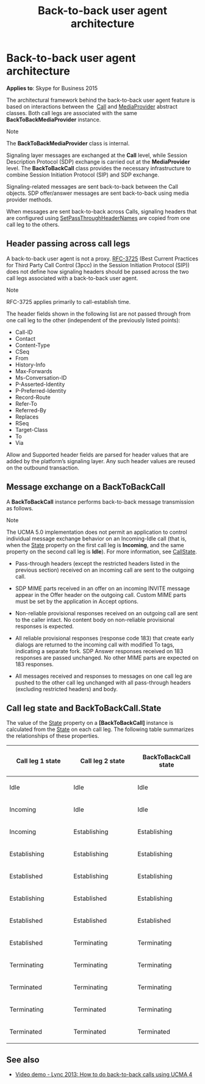 ﻿---
title: Back-to-back user agent architecture
TOCTitle: Back-to-back user agent architecture
ms:assetid: 433baf9b-d4c3-441d-a5fb-9f4010cc0f21
ms:mtpsurl: https://msdn.microsoft.com/en-us/library/Dn465993(v=office.16)
ms:contentKeyID: 65239936
ms.date: 07/27/2015
mtps_version: v=office.16
---

# Back-to-back user agent architecture

**Applies to**: Skype for Business 2015

The architectural framework behind the back-to-back user agent feature is based on interactions between the  [Call](https://msdn.microsoft.com/en-us/library/hh384235\(v=office.16\)) and [MediaProvider](https://msdn.microsoft.com/en-us/library/hh383767\(v=office.16\)) abstract classes. Both call legs are associated with the same **BackToBackMediaProvider** instance.

> [!NOTE]
> The **BackToBackMediaProvider** class is internal.

Signaling layer messages are exchanged at the **Call** level, while Session Description Protocol (SDP) exchange is carried out at the **MediaProvider** level. The **BackToBackCall** class provides the necessary infrastructure to combine Session Initiation Protocol (SIP) and SDP exchange.

Signaling-related messages are sent back-to-back between the Call objects. SDP offer/answer messages are sent back-to-back using media provider methods.

When messages are sent back-to-back across Calls, signaling headers that are configured using [SetPassThroughHeaderNames](https://msdn.microsoft.com/en-us/library/hh384137\(v=office.16\)) are copied from one call leg to the others.

## Header passing across call legs

A back-to-back user agent is not a proxy. [RFC-3725](https://www.rfc-editor.org/rfc/rfc3725.txt) (Best Current Practices for Third Party Call Control (3pcc) in the Session Initiation Protocol (SIP)) does not define how signaling headers should be passed across the two call legs associated with a back-to-back user agent.

> [!NOTE]
> RFC-3725 applies primarily to call-establish time.

The header fields shown in the following list are not passed through from one call leg to the other (independent of the previously listed points):

- Call-ID
- Contact
- Content-Type
- CSeq
- From
- History-Info
- Max-Forwards
- Ms-Conversation-ID
- P-Asserted-Identity
- P-Preferred-Identity
- Record-Route
- Refer-To
- Referred-By
- Replaces
- RSeq
- Target-Class
- To
- Via

Allow and Supported header fields are parsed for header values that are added by the platform’s signaling layer. Any such header values are reused on the outbound transaction.

## Message exchange on a BackToBackCall

A **BackToBackCall** instance performs back-to-back message transmission as follows.

> [!NOTE]
> The UCMA 5.0 implementation does not permit an application to control individual message exchange behavior on an Incoming-Idle call (that is, when the [State](https://msdn.microsoft.com/en-us/library/hh381151(v=office.16)) property on the first call leg is **Incoming**, and the same property on the second call leg is **Idle**). For more information, see [CallState](https://msdn.microsoft.com/en-us/library/hh366023(v=office.16)).

- Pass-through headers (except the restricted headers listed in the previous section) received on an incoming call are sent to the outgoing call.

- SDP MIME parts received in an offer on an incoming INVITE message appear in the Offer header on the outgoing call. Custom MIME parts must be set by the application in Accept options.

- Non-reliable provisional responses received on an outgoing call are sent to the caller intact. No content body on non-reliable provisional responses is expected.

- All reliable provisional responses (response code 183) that create early dialogs are returned to the incoming call with modified To tags, indicating a separate fork. SDP Answer responses received on 183 responses are passed unchanged. No other MIME parts are expected on 183 responses.

- All messages received and responses to messages on one call leg are pushed to the other call leg unchanged with all pass-through headers (excluding restricted headers) and body.


## Call leg state and BackToBackCall.State

The value of the [State](https://msdn.microsoft.com/en-us/library/hh383563\(v=office.16\)) property on a **\[BackToBackCall\]** instance is calculated from the [State](https://msdn.microsoft.com/en-us/library/hh381151\(v=office.16\)) on each call leg. The following table summarizes the relationships of these properties.

<table>
<colgroup>
<col style="width: 33%" />
<col style="width: 33%" />
<col style="width: 33%" />
</colgroup>
<thead>
<tr class="header">
<th><p>Call leg 1 state</p></th>
<th><p>Call leg 2 state</p></th>
<th><p>BackToBackCall state</p></th>
</tr>
</thead>
<tbody>
<tr class="odd">
<td><p>Idle</p></td>
<td><p>Idle</p></td>
<td><p>Idle</p></td>
</tr>
<tr class="even">
<td><p>Incoming</p></td>
<td><p>Idle</p></td>
<td><p>Idle</p></td>
</tr>
<tr class="odd">
<td><p>Incoming</p></td>
<td><p>Establishing</p></td>
<td><p>Establishing</p></td>
</tr>
<tr class="even">
<td><p>Establishing</p></td>
<td><p>Establishing</p></td>
<td><p>Establishing</p></td>
</tr>
<tr class="odd">
<td><p>Established</p></td>
<td><p>Establishing</p></td>
<td><p>Establishing</p></td>
</tr>
<tr class="even">
<td><p>Establishing</p></td>
<td><p>Established</p></td>
<td><p>Establishing</p></td>
</tr>
<tr class="odd">
<td><p>Established</p></td>
<td><p>Established</p></td>
<td><p>Established</p></td>
</tr>
<tr class="even">
<td><p>Established</p></td>
<td><p>Terminating</p></td>
<td><p>Terminating</p></td>
</tr>
<tr class="odd">
<td><p>Terminating</p></td>
<td><p>Terminating</p></td>
<td><p>Terminating</p></td>
</tr>
<tr class="even">
<td><p>Terminated</p></td>
<td><p>Terminating</p></td>
<td><p>Terminating</p></td>
</tr>
<tr class="odd">
<td><p>Terminating</p></td>
<td><p>Terminated</p></td>
<td><p>Terminating</p></td>
</tr>
<tr class="even">
<td><p>Terminated</p></td>
<td><p>Terminated</p></td>
<td><p>Terminated</p></td>
</tr>
</tbody>
</table>


## See also

- [Video demo - Lync 2013: How to do back-to-back calls using UCMA 4](https://channel9.msdn.com/posts/lync-2013-how-to-do-back-to-back-calls-using-ucma-4)

